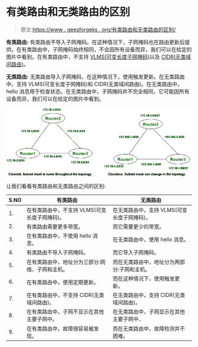 # 有类路由和无类路由的区别

> 原文:[https://www . geesforgeks . org/有类路由和无类路由的区别/](https://www.geeksforgeeks.org/difference-between-classful-routing-and-classless-routing/)

**有类路由:**
有类路由不导入子网掩码。在这种情况下，子网掩码也在路由更新后提供。在有类路由中，子网掩码始终相同，不会因所有设备而异，我们可以在给定的图片中看到。在有类路由中，不支持 [VLMS(可变长度子网掩码)](https://www.geeksforgeeks.org/computer-network-introduction-to-variable-length-subnet-mask-vlsm/)以及 [CIDR(无类域间路由)](https://www.geeksforgeeks.org/computer-network-classless-inter-domain-routing-cidr/)。

**无类路由:**
无类路由导入子网掩码，在这种情况下，使用触发更新。在无类路由中，支持 VLMS(可变长度子网掩码)和 CIDR(无类域间路由)。在无类路由中，hello 消息用于检查状态。在无类路由中，子网掩码并不完全相同，它可能因所有设备而异，我们可以在给定的图片中看到。

![](img/1b91da5b6051f2b85d900f0a8f8cceb7.png)

让我们看看有类路由和无类路由之间的区别:

| S.NO | 有类路由 | 无类路由 |
| --- | --- | --- |
| 1. | 在有类路由中，不支持 VLMS(可变长度子网掩码)。 | 在无类路由中，支持 VLMS(可变长度子网掩码)。 |
| 2. | 有类路由需要更多带宽。 | 而它需要更少的带宽。 |
| 3. | 在有类路由中，不使用 hello 消息。 | 在无类路由中，使用 hello 消息。 |
| 4. | 有类路由不导入子网掩码。 | 而它导入子网掩码。 |
| 5. | 在有类路由中，地址分为三部分:网络、子网和主机。 | 而在无类路由中，地址分为两部分:子网和主机。 |
| 6. | 在有类路由中，使用定期更新。 | 而在这种情况下，使用触发更新。 |
| 7. | 在有类路由中，不支持 CIDR(无类域间路由)。 | 在无类路由中，支持 CIDR(无类域间路由)。 |
| 8. | 在有类路由中，子网不显示在其他主要子网中。 | 在无类路由中，子网显示在其他主要子网中.. |
| 9. | 在有类路由中，故障很容易被发现。 | 而在无类路由中，故障检测并不困难。 |
